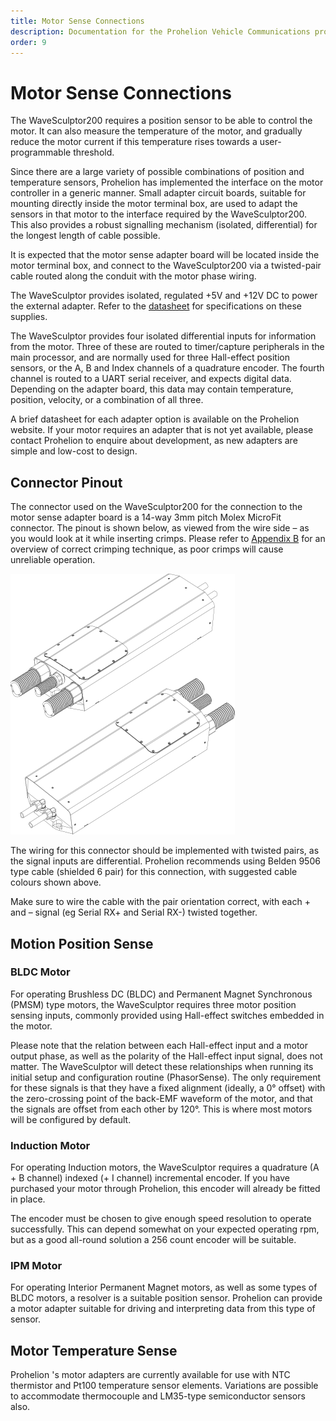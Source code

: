 ```yaml
---
title: Motor Sense Connections
description: Documentation for the Prohelion Vehicle Communications protocol
order: 9
---
```


# Motor Sense Connections

The WaveSculptor200 requires a position sensor to be able to control the motor.  It can also measure the temperature of the motor, and gradually reduce the motor current if this temperature rises towards a user-programmable threshold.  

Since there are a large variety of possible combinations of position and temperature sensors, Prohelion has implemented the interface on the motor controller in a generic manner.  Small adapter circuit boards, suitable for mounting directly inside the motor terminal box, are used to adapt the sensors in that motor to the interface required by the WaveSculptor200.  This also provides a robust signalling mechanism (isolated, differential) for the longest length of cable possible.

It is expected that the motor sense adapter board will be located inside the motor terminal box, and connect to the WaveSculptor200 via a twisted-pair cable routed along the conduit with the motor phase wiring.

The WaveSculptor provides isolated, regulated +5V and +12V DC to power the external adapter.  Refer to the [datasheet](http://localhost:4000/WaveSculptor_Motor_Controllers/WaveSculptor200_datasheet/Overview.md) for specifications on these supplies.

The WaveSculptor provides four isolated differential inputs for information from the motor.  Three of these are routed to timer/capture peripherals in the main processor, and are normally used for three Hall-effect position sensors, or the A, B and Index channels of a quadrature encoder.  The fourth channel is routed to a UART serial receiver, and expects digital data.  Depending on the adapter board, this data may contain temperature, position, velocity, or a combination of all three.

A brief datasheet for each adapter option is available on the Prohelion website.  If your motor requires an adapter that is not yet available, please contact Prohelion to enquire about development, as new adapters are simple and low-cost to design.

## Connector Pinout

The connector used on the WaveSculptor200 for the connection to the motor sense adapter board is a 14-way 3mm pitch Molex MicroFit connector.  The pinout is shown below, as viewed from the wire side – as you would look at it while inserting crimps.  Please refer to [Appendix B](appendix_b) for an overview of correct crimping technique, as poor crimps will cause unreliable operation.

![WaveSculptor 200 Motor Controller](images/Introduction.png)

The wiring for this connector should be implemented with twisted pairs, as the signal inputs are differential.  Prohelion recommends using Belden 9506 type cable (shielded 6 pair) for this connection, with suggested cable colours shown above.

Make sure to wire the cable with the pair orientation correct, with each + and – signal (eg Serial RX+ and Serial RX-) twisted together.

## Motion Position Sense

### BLDC Motor

For operating Brushless DC (BLDC) and Permanent Magnet Synchronous (PMSM) type motors, the WaveSculptor requires three motor position sensing inputs, commonly provided using Hall-effect switches embedded in the motor.

Please note that the relation between each Hall-effect input and a motor output phase, as well as the polarity of the Hall-effect input signal, does not matter. The WaveSculptor will detect these relationships when running its initial setup and configuration routine (PhasorSense). The only requirement for these signals is that they have a fixed alignment (ideally, a 0° offset) with the zero-crossing point of the back-EMF waveform of the motor, and that the signals are offset from each other by 120°. This is where most motors will be configured by default.

### Induction Motor

For operating Induction motors, the WaveSculptor requires a quadrature (A + B channel) indexed (+ I channel) incremental encoder.  If you have purchased your motor through Prohelion, this encoder will already be fitted in place.

The encoder must be chosen to give enough speed resolution to operate successfully.  This can depend somewhat on your expected operating rpm, but as a good all-round solution a 256 count encoder will be suitable.

### IPM Motor

For operating Interior Permanent Magnet motors, as well as some types of BLDC motors, a resolver is a suitable position sensor.  Prohelion can provide a motor adapter suitable for driving and interpreting data from this type of sensor.

## Motor Temperature Sense

Prohelion 's motor adapters are currently available for use with NTC thermistor and Pt100 temperature sensor elements.  Variations are possible to accommodate thermocouple and LM35-type semiconductor sensors also.




